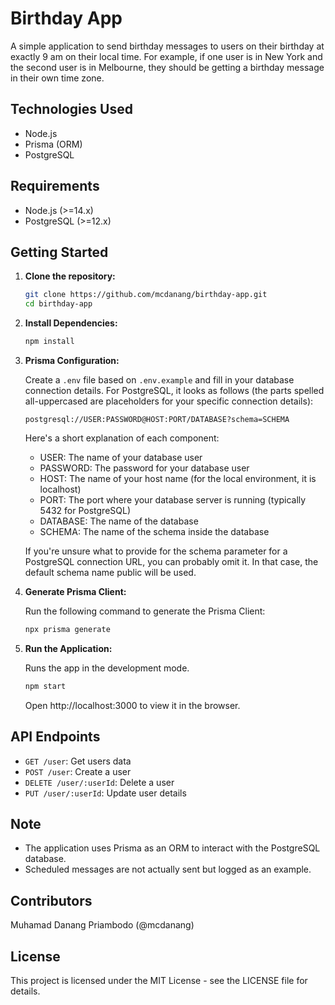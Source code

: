 # Birthday App

A simple application to send birthday messages to users on their birthday at exactly 9 am on their local time.
For example, if one user is in New York and the second user is in Melbourne, they should be getting a birthday message in their own time zone.

## Technologies Used

- Node.js
- Prisma (ORM)
- PostgreSQL

## Requirements

- Node.js (>=14.x)
- PostgreSQL (>=12.x)

## Getting Started

1. **Clone the repository:**
   ```bash
   git clone https://github.com/mcdanang/birthday-app.git
   cd birthday-app
   ```
2. **Install Dependencies:**
   ```bash
   npm install
   ```
3. **Prisma Configuration:**
   
    Create a `.env` file based on `.env.example` and fill in your database connection details. For PostgreSQL, it looks as follows (the parts spelled all-uppercased are placeholders for your specific connection details):

    `postgresql://USER:PASSWORD@HOST:PORT/DATABASE?schema=SCHEMA`

    Here's a short explanation of each component:

      - USER: The name of your database user
      - PASSWORD: The password for your database user
      - HOST: The name of your host name (for the local environment, it is localhost)
      - PORT: The port where your database server is running (typically 5432 for PostgreSQL)
      - DATABASE: The name of the database
      - SCHEMA: The name of the schema inside the database

      If you're unsure what to provide for the schema parameter for a PostgreSQL connection URL, you can probably omit it. In that case, the default schema name public will be used.

4. **Generate Prisma Client:**
   
   Run the following command to generate the Prisma Client:
   ```bash
   npx prisma generate
   ```

5. **Run the Application:**
   
    Runs the app in the development mode.
    ```bash
    npm start
    ```
    Open http://localhost:3000 to view it in the browser.

## API Endpoints

- `GET /user`: Get users data
- `POST /user`: Create a user
- `DELETE /user/:userId`: Delete a user
- `PUT /user/:userId`: Update user details

## Note

- The application uses Prisma as an ORM to interact with the PostgreSQL database.
- Scheduled messages are not actually sent but logged as an example.

## Contributors

Muhamad Danang Priambodo (@mcdanang)

## License

This project is licensed under the MIT License - see the LICENSE file for details.
